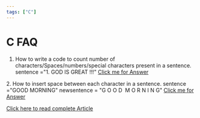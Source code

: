 ```yaml
---
tags: ["C"]
---
```

# C FAQ

1. How to write a code to count number of characters/Spaces/numbers/special characters present in a sentence.  sentence ="1. GOD IS GREAT !!!" [Click me for Answer](http://nagvbt.wordpress.com/c-faq/ascii-count/)

2. How to insert space between each character in a sentence. sentence ="GOOD MORNING" newsentence = "G O O D  M O R N I N G" [Click me for Answer](http://nagvbt.wordpress.com/c-faq/insertspace/)

[Click here to read complete Article](/docs/articles/C/CFaq)
